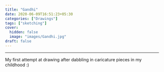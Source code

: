 ```yaml
---
title: "Gandhi"
date: 2020-06-09T16:51:23+05:30
categories: ["Drawings"]
tags: ["sketching"]
cover:
  hidden: false
  image: "images/Gandhi.jpg"
draft: false
---
```


--------------------

My first attempt at drawing after dabbling in caricature pieces in my childhood :)
